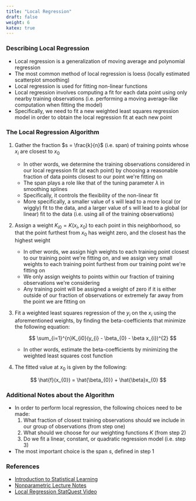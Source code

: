 ```yaml
---
title: "Local Regression"
draft: false
weight: 6
katex: true
---
```


### Describing Local Regression
- Local regression is a generalization of moving average and polynomial regression
- The most common method of local regression is loess (locally estimated scatterplot smoothing)
- Local regression is used for fitting non-linear functions
- Local regression involves computing a fit for each data point using only nearby training observations (i.e. performing a moving average-like computation when fitting the model)
- Specifically, we need to fit a new weighted least squares regression model in order to obtain the local regression fit at each new point

### The Local Regression Algorithm
1. Gather the fraction $s = \frac{k}{n}$ (i.e. span) of training points whose $x_{i}$ are closest to $x_{0}$
	- In other words, we determine the training observations considered in our local regression fit (at each point) by choosing a reasonable fraction of data points closest to our point we're fitting on
	- The span plays a role like that of the tuning parameter $\lambda$ in smoothing splines
	- Specifically, it controls the flexibility of the non-linear fit
	- More specifically, a smaller value of s will lead to a more local (or wiggly) fit to the data, and a larger value of s will lead to a global (or linear) fit to the data (i.e. using all of the training observations)
2. Assign a weight $K_{i0} = K(x_{i}, x_{0})$ to each point in this neighborhood, so that the point furthest from $x_{0}$ has weight zero, and the closest has the highest weight
	- In other words, we assign high weights to each training point closest to our training point we're fitting on, and we assign very small weights to each training point furthest from our training point we're fitting on
	- We only assign weights to points within our fraction of training observations we're considering
	- Any training point will be assigned a weight of zero if it is either outside of our fraction of observations or extremely far away from the point we are fitting on
3. Fit a weighted least squares regression of the $y_{i}$ on the $x_{i}$ using the aforementioned weights, by finding the beta-coefficients that minimize the following equation:

	$$ \sum_{i=1}^{n}K_{i0}(y_{i} - \beta_{0} - \beta x_{i})^{2} $$
	- In other words, estimate the beta-coefficients by minimizing the weighted least squares cost function
4. The fitted value at $x_{0}$ is given by the following:

$$ \hat{f}(x_{0}) = \hat{\beta_{0}} + \hat{\beta}x_{0} $$

### Additional Notes about the Algorithm
- In order to perform local regression, the following choices need to be made:
	1. What fraction of closest training observations should we include in our group of observations (from step one)
	2. What should we choose for our weighting functions $K$ (from step 2)
	3. Do we fit a linear, constant, or quadratic regression model (i.e. step 3)
- The most important choice is the span $s$, defined in step 1

### References
- [Introduction to Statistical Learning](http://faculty.marshall.usc.edu/gareth-james/ISL/ISLR%20Seventh%20Printing.pdf)
- [Nonparametric Lecture Notes](http://www.stat.cmu.edu/~larry/=sml/nonpar.pdf)
- [Local Regression StatQuest Video](https://www.youtube.com/watch?v=Vf7oJ6z2LCc)
